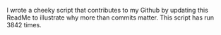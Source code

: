 I wrote a cheeky script that contributes to my Github by updating this ReadMe to illustrate why more than commits matter. This script has run 3842 times.